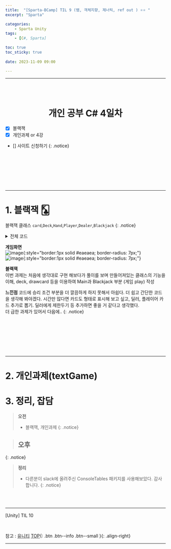```yaml
---
title:  "[Sparta-BCamp] TIL 9 (뱀, 객체지향, 제너릭, ref out ) ⭐⭐ "
excerpt: "Sparta"

categories:
    - Sparta Unity
tags:
    - [C#, Sparta]

toc: true
toc_sticky: true
 
date: 2023-11-09 09:00

---
```

- - -
<BR><BR>

<center><H1> 개인 공부 C# 4일차   </H1></center>

- [x] 블랙잭
- [x] 개인과제 or 4강
- [] 사이트 신청하기
{: .notice}

<br><br><br><br><br><br>
- - - 


# 1. 블랙잭 🃞

블랙잭
클래스 `card`,`Deck`,`Hand`,`Player`,`Dealer`,`Blackjack`
{: .notice}

<details>
<summary>전체 코드</summary>

<div class="notice--primary" markdown="1"> 

```c# 
namespace BlackJack1
{
    using System;
    using System.Collections.Generic;
    using System.Xml.Linq;

    public enum Suit { Hearts, Diamonds, Clubs, Spades }
    public enum Rank { Two = 2, Three, Four, Five, Six, Seven, Eight, Nine, Ten, Jack, Queen, King, Ace }

    public class Card
    {
        public Suit Suit { get; private set; }
        public Rank Rank { get; private set; }

        public Card(Suit s, Rank r)
        {
            Suit = s;
            Rank = r;
        }

        public int GetValue()
        {
            if ((int)Rank <= 10)
            {
                return (int)Rank;
            }
            else if ((int)Rank <= 13)
            {
                return 10;
            }
            else
            {
                return 11;
            }
        }

        public override string ToString()
        {
            return $"{Rank} of {Suit}";
        }
    }


    public class Deck
    {
        private List<Card> cards;

        public Deck()
        {
            cards = new List<Card>();

            foreach (Suit s in Enum.GetValues(typeof(Suit)))
            {
                foreach (Rank r in Enum.GetValues(typeof(Rank)))
                {
                    cards.Add(new Card(s, r));
                }
            }

            Shuffle();
        }

        public void Shuffle()
        {
            Random rand = new Random();

            for (int i = 0; i < cards.Count; i++)
            {
                int j = rand.Next(i, cards.Count);
                Card temp = cards[i];
                cards[i] = cards[j];
                cards[j] = temp;
            }
        }

        public Card DrawCard()
        {
            Card card = cards[0];
            cards.RemoveAt(0);
            return card;
        }
    }


    public class Hand
    {
        public List<Card> cards;

        public Hand()
        {
            cards = new List<Card>();
        }
        
    public void AddCard(Card card)
        {
            cards.Add(card);
        }

        public int GetTotalValue()
        {
            int total = 0;
            int aceCount = 0;

            foreach (Card card in cards)
            {
                if (card.Rank == Rank.Ace)
                {
                    aceCount++;
                }
                total += card.GetValue();
            }

            while (total > 21 && aceCount > 0)
            {
                total -= 10;
                aceCount--;
            }

            return total;
        }
    }

    public class Player
    {
        public Hand Hand { get; private set; }

        public Player()
        {
            Hand = new Hand();
        }

        public Card DrawCardFromDeck(Deck deck)
        {
            Card drawnCard = deck.DrawCard();
            Hand.AddCard(drawnCard);
            return drawnCard;
        }
        public class Blackjack
        {
           
        }
    }

    public class Dealer : Player
    {
        
    }

    // 블랙잭 게임을 구현하세요. 
    public class Blackjack
    {
        public void PlayGame() {
            Player player = new Player();
            Player dealer = new Dealer();
            Blackjack blackjack = new Blackjack();
            Deck deck = new Deck();
            Hand phand = new Hand();
            Hand dhand = new Hand();
            phand = player.Hand;
            dhand = dealer.Hand;

            Console.WriteLine("블랙잭 시작합니다.");

            Card playerFirstCard = player.DrawCardFromDeck(deck);
            Console.WriteLine("Player First Card Draw");

            Console.ReadLine();

            Card dealerFirstCard = dealer.DrawCardFromDeck(deck);
            Console.WriteLine("Dealer First Card Draw");

            Console.ReadLine();

            Card playerSecondCard = player.DrawCardFromDeck(deck);
            Console.WriteLine("Player Second Card Draw");

            Console.ReadLine();

            Card dealerSecondCard = dealer.DrawCardFromDeck(deck);
            Console.WriteLine("Dealer Second Card Draw");

            Console.ReadLine();

            Console.ForegroundColor = ConsoleColor.Blue;
            Console.WriteLine($"Dealer Cards");
            Console.ResetColor();
            Console.WriteLine(dealerFirstCard.ToString() + " , ???");
            int dTotal = dhand.GetTotalValue();

            Console.ForegroundColor = ConsoleColor.Red;
            Console.WriteLine($"Player Cards");
            Console.ResetColor();
            Console.WriteLine(playerFirstCard.ToString() + "  ,  " + playerSecondCard.ToString() + "\n\n");
            int pTotal = phand.GetTotalValue();

            Console.WriteLine($"Dealer : " + dealerFirstCard.ToString() + "  ,  " + dealerSecondCard.ToString() + "\n합 : " + dTotal+"\n");
            Console.WriteLine($"Player : " + playerFirstCard.ToString() + "  ,  " + playerSecondCard.ToString() + "\n합 : " + pTotal);
            Console.ReadLine();

            blackjack.WinCheck(pTotal, dTotal);

            
        }
        public void WinCheck(int pTotal, int dTotal) {
            if (pTotal == 21)
            {
                Console.ForegroundColor = ConsoleColor.Red;
                Console.WriteLine($"** Black Jack **\n Player의 승리입니다.\n");
                Console.ResetColor();
            }
            else if (dTotal == 21)
            {
                Console.ForegroundColor = ConsoleColor.Blue;
                Console.WriteLine($"** Black Jack **\n Dealer의 승리입니다.\n");
                Console.ResetColor();
                
            }
            else if (pTotal > 21 && dTotal > 21||pTotal==dTotal)
            {
                Console.WriteLine($"무승부");
            }
            else if (pTotal > 21)
            {
                Console.WriteLine($"Player의 카드가 21점이 넘었습니다.\nDealer의 승리입니다.\n");
            }
            else if (dTotal > 21)
            {
                Console.WriteLine($"Dealer의 카드가 21점이 넘었습니다.\nPlayer의 승리입니다.\n");
            }
            else if (pTotal > dTotal)
            {
                Console.WriteLine($"Player의 승리입니다.\n");
            }
            else if (dTotal > pTotal)
            {
                Console.WriteLine($"Dealer의 승리입니다.\n");
            }
        }
    }

    class Program
    {
        static void Main(string[] args)
        {
            Blackjack blackjack = new Blackjack();
            blackjack.PlayGame();
            Console.ReadLine();
        }
    }
}
```
</div>

</details>

**게임화면**  
![image](https://github.com/levell1/levell1.github.io/assets/96651722/83bf185e-5881-4c4f-8c02-16a337f6f5c0){:style="border:1px solid #eaeaea; border-radius: 7px;"}  
![image](https://github.com/levell1/levell1.github.io/assets/96651722/b031110a-65be-4202-82d7-d15722b9b489){:style="border:1px solid #eaeaea; border-radius: 7px;"}  

**블랙잭**  
이번 과제는 처음에 생각대로 구현 해보다가 풀이를 보며 만들어져있는 클래스의 기능을 이해, deck, drawcard 등을 이용하여  Main과 Blackjack 부분 (게임 play) 작성  

**느낀점**
코드에 승리 조건 부분을 더 깔끔하게 하지 못해서 아쉽다. 더 쉽고 간단한 코드을 생각해 봐야겠다.
시간만 많다면 카드도 형태로 표시해 보고 싶고, 딜러, 플레이어 카드 추가로 뽑기. 딜러에게 제한두기 등 추가하면 좋을 거 같다고 생각했다.  
더 급한 과제가 있어서 다음에..
{: .notice}

<br><br><br><br><br><br>
- - - 

# 2. 개인과제(textGame)

# 3. 정리, 잡담

> **오전**
> - 블랙잭, 개인과제
{: .notice}

> **오후**
> - 
{: .notice}

> **정리**
> - 다른분이 slack에 올려주신 ConsoleTables 패키지를 사용해보았다. 감사합니다.
{: .notice}

<br><br>
- - - 

[Unity] TIL 10

<br>

참고 : [유니티](https://docs.unity3d.com/kr/)
[TOP](#){: .btn .btn--info .btn--small }{: .align-right}
<br>
- - -
